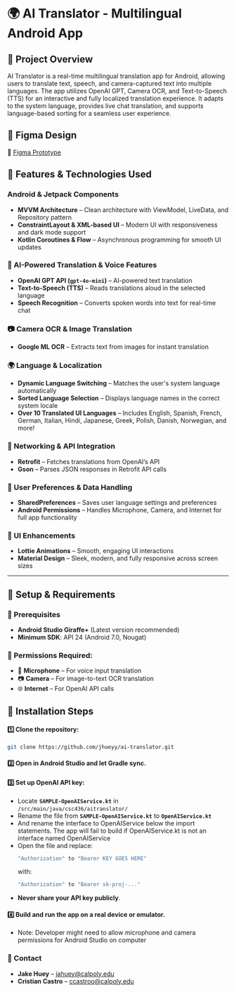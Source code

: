 # 🌍 AI Translator - Multilingual Android App 

## 📌 Project Overview
AI Translator is a real-time multilingual translation app for Android, allowing users to translate text, speech, and camera-captured text into multiple languages. The app utilizes OpenAI GPT, Camera OCR, and Text-to-Speech (TTS) for an interactive and fully localized translation experience. It adapts to the system language, provides live chat translation, and supports language-based sorting for a seamless user experience.

## 🎨 Figma Design
🔗 [Figma Prototype](https://www.figma.com/design/LuauTcANEWA5ANi4GgqvaM/Translator-App?node-id=0-1&t=VU6aw3y1WoJsYRAr-1)

## 📱 Features & Technologies Used
### Android & Jetpack Components
- **MVVM Architecture** – Clean architecture with ViewModel, LiveData, and Repository pattern
- **ConstraintLayout & XML-based UI** – Modern UI with responsiveness and dark mode support
- **Kotlin Coroutines & Flow** – Asynchronous programming for smooth UI updates

### 🧠 AI-Powered Translation & Voice Features
- **OpenAI GPT API (`gpt-4o-mini`)** – AI-powered text translation
- **Text-to-Speech (TTS)** – Reads translations aloud in the selected language
- **Speech Recognition** – Converts spoken words into text for real-time chat

### 📷 Camera OCR & Image Translation
- **Google ML OCR** – Extracts text from images for instant translation

### 🌍 Language & Localization
- **Dynamic Language Switching** – Matches the user's system language automatically
- **Sorted Language Selection** – Displays language names in the correct system locale
- **Over 10 Translated UI Languages** – Includes English, Spanish, French, German, Italian, Hindi, Japanese, Greek, Polish, Danish, Norwegian, and more!

### 🔗 Networking & API Integration
- **Retrofit** – Fetches translations from OpenAI’s API
- **Gson** – Parses JSON responses in Retrofit API calls

### 🔄 User Preferences & Data Handling
- **SharedPreferences** – Saves user language settings and preferences
- **Android Permissions** – Handles Microphone, Camera, and Internet for full app functionality

### 🎨 UI Enhancements
- **Lottie Animations** – Smooth, engaging UI interactions
- **Material Design** – Sleek, modern, and fully responsive across screen sizes

---

## 📌 Setup & Requirements

### 🔧 Prerequisites
- **Android Studio Giraffe+** (Latest version recommended)
- **Minimum SDK**: API 24 (Android 7.0, Nougat)

### 📜 Permissions Required:
- 🎤 **Microphone** – For voice input translation  
- 📷 **Camera** – For image-to-text OCR translation  
- 🌐 **Internet** – For OpenAI API calls  

## 📂 Installation Steps
#### 1️⃣ Clone the repository:
```sh
git clone https://github.com/jhueyy/ai-translator.git
```
#### 2️⃣ Open in Android Studio and let Gradle sync.
#### 3️⃣ Set up OpenAI API key:
- Locate **`SAMPLE-OpenAIService.kt`** in `/src/main/java/csc436/aitranslator/`
- Rename the file from **`SAMPLE-OpenAIService.kt`** to **`OpenAIService.kt`**
- And rename the interface to OpenAIService below the import statements. The app will fail to build if OpenAIService.kt is not an interface named OpenAIService
- Open the file and replace:
  ```kotlin
  "Authorization" to "Bearer KEY GOES HERE"
  ```
  with:
  ```kotlin
  "Authorization" to "Bearer sk-proj-..."
  ```
- **Never share your API key publicly**.
#### 4️⃣ Build and run the app on a real device or emulator.
- Note: Developer might need to allow microphone and camera permissions for Android Studio on computer


### 📩 Contact
- **Jake Huey** – [jahuey@calpoly.edu](mailto:jahuey@calpoly.edu)  
- **Cristian Castro** – [ccastroo@calpoly.edu](mailto:ccastroo@calpoly.edu)  
